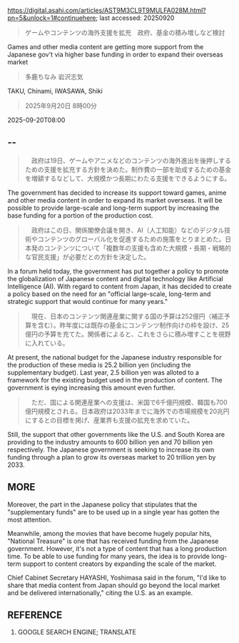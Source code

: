 https://digital.asahi.com/articles/AST9M3CL9T9MULFA028M.html?pn=5&unlock=1#continuehere; last accessed: 20250920

> ゲームやコンテンツの海外支援を拡充　政府、基金の積み増しなど検討

Games and other media content are getting more support from the Japanese gov't via higher base funding in order to expand their overseas market

> 多鹿ちなみ 岩沢志気

TAKU, Chinami, IWASAWA, Shiki

> 2025年9月20日 8時00分

2025-09-20T08:00

## --

>　政府は19日、ゲームやアニメなどのコンテンツの海外進出を後押しするための支援を拡充する方針を決めた。制作費の一部を助成するための基金を増額するなどして、大規模かつ長期にわたる支援をできるようにする。

The government has decided to increase its support toward games, anime and other media content in order to expand its market overseas. It will be possible to provide large-scale and long-term support by increasing the base funding for a portion of the production cost. 

>　政府はこの日、関係閣僚会議を開き、AI（人工知能）などのデジタル技術やコンテンツのグローバル化を促進するための施策をとりまとめた。日本発のコンテンツについて「複数年の支援も含めた大規模・長期・戦略的な官民支援」が必要だとの方針を決定した。

In a forum held today, the government has put together a policy to promote the globalization of Japanese content and digital technology like Artificial Intelligence (AI). With regard to content from Japan, it has decided to create a policy based on the need for an "official large-scale, long-term and strategic support that would continue for many years."

>　現在、日本のコンテンツ関連産業に関する国の予算は252億円（補正予算を含む）。昨年度には既存の基金にコンテンツ制作向けの枠を設け、25億円の予算を充てた。関係者によると、これをさらに積み増すことを視野に入れている。

At present, the national budget for the Japanese industry responsible for the production of these media is 25.2 billion yen (including the supplementary budget). Last year, 2.5 billion yen was alloted to a framework for the existing budget used in the production of content. The government is eying increasing this amount even further.

>　ただ、国による関連産業への支援は、米国で6千億円規模、韓国も700億円規模とされる。日本政府は2033年までに海外での市場規模を20兆円にするとの目標を掲げ、産業界も支援の拡充を求めていた。

Still, the support that other governments like the U.S. and South Korea are providing to the industry amounts to 600 billion yen and 70 billion yen respectively. The Japanese government is seeking to increase its own funding through a plan to grow its overseas market to 20 trillion yen by 2033.

## MORE

Moreover, the part in the Japanese policy that stipulates that the "supplementary funds" are to be used up in a single year has gotten the most attention. 

Meanwhile, among the movies that have become hugely popular hits, "National Treasure" is one that has received funding from the Japanese government. However, it's not a type of content that has a long production time. To be able to use funding for many years, the idea is to provide long-term support to content creators by expanding the scale of the market.

Chief Cabinet Secretary HAYASHI, Yoshimasa said in the forum, "I'd like to share that media content from Japan should go beyond the local market and be delivered internationally," citing the U.S. as an example.

## REFERENCE

1) GOOGLE SEARCH ENGINE; TRANSLATE